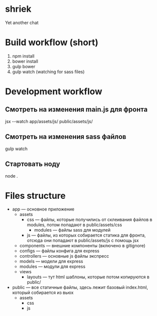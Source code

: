 # shriek
Yet another chat

# Build workflow (short)
1. npm install
2. bower install
3. gulp bower
4. gulp watch (watching for sass files)

# Development workflow

## Смотреть на изменения main.js для фронта
jsx --watch app/assets/js/ public/assets/js/

## Смотреть на изменения sass файлов
gulp watch

## Стартовать ноду
node .

# Files structure
* app — основное приложение
  * assets
    * css — файлы, которые получились от склеивания файлов в modules, потом попадают в public/assets/css
      * modules — файлы sass для модулей
    * js — файлы, из которых собирается статика для фронта, отсюда они попадают в public/assets/js с помощь jsx
  * components — внешние компоненты (включено в gitignore)
  * configs — файлы конфига для express
  * controllers — основные js файлы экспресс
  * models — модели для express
  * modules — модули для express
  * views
    * layouts — тут html шаблоны, которые потом копируются в public/
* public — все статичные файлы, здесь лежит базовый index.html, который собирается из вьюх
  * assets
    * css
    * js

